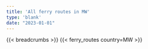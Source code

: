 ```yaml
---
title: 'All ferry routes in MW'
type: 'blank'
date: "2023-01-01"
---
```


{{< breadcrumbs >}}
{{< ferry_routes country=MW >}}
